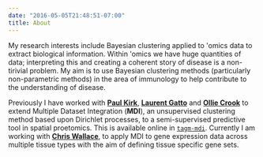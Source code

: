 ```yaml
---
date: "2016-05-05T21:48:51-07:00"
title: About
---
```


My research interests include Bayesian clustering applied to 'omics data to 
extract biological information. Within 'omics we have huge quantities of data; 
interpreting this and creating a coherent story of disease is a non-tirivial 
problem. My aim is to use Bayesian clustering methods (particularly 
non-parametric methods) in the area of immunology to help contribute to the
understanding of disease. 

Previously I have worked with [**Paul Kirk**](http://www.mrc-bsu.cam.ac.uk/people/in-alphabetical-order/h-to-m/paul-kirk/),
[**Laurent Gatto**](https://lgatto.github.io/) and [**Ollie Crook**](https://www.mrc-bsu.cam.ac.uk/people/in-alphabetical-order/a-to-g/oliver-crook/)
to extend Multiple Dataset Integration (**MDI**), an unsupervised clustering 
method based upon Dirichlet processes, to a semi-supervised predictive tool in 
spatial proetomics. This is available online in 
[`tagm-mdi`](https://github.com/stcolema/tagmmdi). Currently I am working  with 
[**Chris Wallace**](http://chr1swallace.github.io), to apply MDI to gene 
expression data across multiple tissue types with the aim of defining tissue 
specific gene sets.